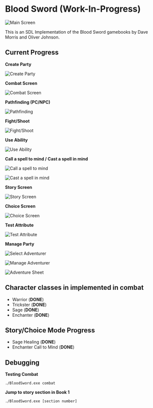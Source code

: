 # Blood Sword (Work-In-Progress)

![Main Screen](/screenshots/main-screen.png)

This is an SDL Implementation of the Blood Sword gamebooks by Dave Morris and Oliver Johnson.

## Current Progress

**Create Party**

![Create Party](/screenshots/create-party.png)

**Combat Screen**

![Combat Screen](/screenshots/combat-screen.png)

**Pathfinding (PC/NPC)**

![Pathfinding](/screenshots/pathfinding.png)

**Fight/Shoot**

![Fight/Shoot](/screenshots/shoot.png)

**Use Ability**

![Use Ability](/screenshots/use-ability.png)

**Call a spell to mind / Cast a spell in mind**

![Call a spell to mind](/screenshots/call-to-mind.png)

![Cast a spell in mind](/screenshots/cast-spell.png)

**Story Screen**

![Story Screen](/screenshots/story-screen.png)

**Choice Screen**

![Choice Screen](/screenshots/choice-screen.png)

**Test Attribute**

![Test Attribute](/screenshots/test-attribute.png)

**Manage Party**

![Select Adventurer](/screenshots/select-adventurer.png)

![Manage Adventurer](/screenshots/manage-adventurer.png)

![Adventure Sheet](/screenshots/adventurer-stats.png)

## Character classes in implemented in combat

- Warrior (**DONE**)
- Trickster (**DONE**)
- Sage (**DONE**)
- Enchanter (**DONE**)

## Story/Choice Mode Progress

- Sage Healing (**DONE**)
- Enchanter Call to Mind (**DONE**)

## Debugging

**Testing Combat**

```
./BloodSword.exe combat
```

**Jump to story section in Book 1**

```
./BloodSword.exe [section number]
```
